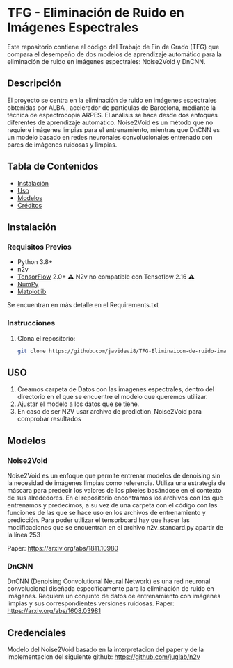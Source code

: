 # TFG - Eliminación de Ruido en Imágenes Espectrales

Este repositorio contiene el código del Trabajo de Fin de Grado (TFG) que compara el desempeño de dos modelos de aprendizaje automático para la eliminación de ruido en imágenes espectrales: Noise2Void y DnCNN.

## Descripción

El proyecto se centra en la eliminación de ruido en imágenes espectrales obtenidas por ALBA , acelerador de particulas de Barcelona, mediante la técnica de espectrocopia ARPES. El análisis se hace desde dos enfoques diferentes de aprendizaje automático. Noise2Void es un método que no requiere imágenes limpias para el entrenamiento, mientras que DnCNN es un modelo basado en redes neuronales convolucionales entrenado con pares de imágenes ruidosas y limpias.

## Tabla de Contenidos

- [Instalación](#instalación)
- [Uso](#uso)
- [Modelos](#modelos)
- [Créditos](#credenciales)

## Instalación

### Requisitos Previos

- Python 3.8+
- n2v
- [TensorFlow](https://www.tensorflow.org/install) 2.0+ ⚠️ N2v no compatible con Tensoflow 2.16 ⚠️
- [NumPy](https://numpy.org/install/)
- [Matplotlib](https://matplotlib.org/stable/users/installing.html)

Se encuentran en más detalle en el Requirements.txt

### Instrucciones

1. Clona el repositorio:
   ```sh
   git clone https://github.com/javidevi8/TFG-Eliminaicon-de-ruido-imagenes-espectrales.git


## USO
1. Creamos carpeta de Datos con las imagenes espectrales, dentro del directorio en el que se encuentre el modelo que queremos utilizar.
2. Ajustar el modelo a los datos que se tiene.
3. En caso de ser N2V usar archivo de prediction_Noise2Void para comprobar resultados

## Modelos
### Noise2Void
Noise2Void es un enfoque que permite entrenar modelos de denoising sin la necesidad de imágenes limpias como referencia. Utiliza una estrategia de máscara para predecir los valores de los píxeles basándose en el contexto de sus alrededores. En el repositorio encontramos los archivos con los que entrenamos y predecimos, a su vez de una carpeta con el código con las funciones de las que se hace uso en los archivos de entrenamiento y predicción. Para poder utilizar el tensorboard hay que hacer las modificaciones que se encuentran en el archivo n2v_standard.py apartir de la línea 253

Paper: https://arxiv.org/abs/1811.10980

### DnCNN
DnCNN (Denoising Convolutional Neural Network) es una red neuronal convolucional diseñada específicamente para la eliminación de ruido en imágenes. Requiere un conjunto de datos de entrenamiento con imágenes limpias y sus correspondientes versiones ruidosas.
Paper: https://arxiv.org/abs/1608.03981

## Credenciales
Modelo del Noise2Void basado en la interpretacion del paper y de la implementacion del siguiente github: https://github.com/juglab/n2v
